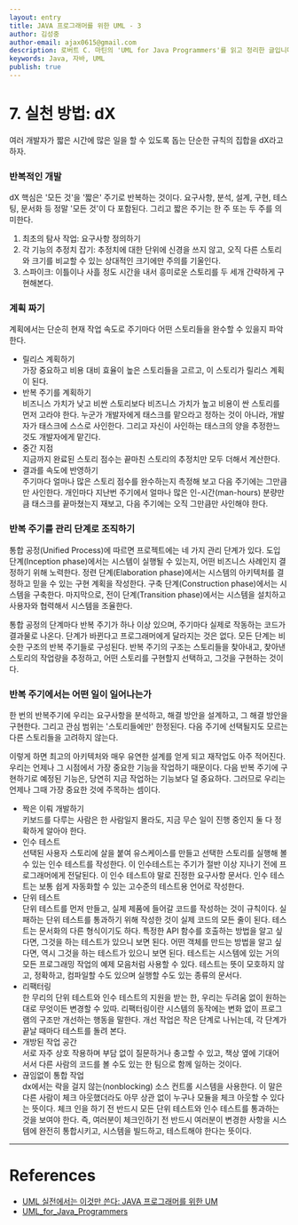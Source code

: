 ```yaml
---
layout: entry
title: JAVA 프로그래머를 위한 UML - 3
author: 김성중
author-email: ajax0615@gmail.com
description: 로버트 C. 마틴의 'UML for Java Programmers'를 읽고 정리한 글입니다.
keywords: Java, 자바, UML
publish: true
---
```


# 7. 실천 방법: dX
여러 개발자가 짧은 시간에 많은 일을 할 수 있도록 돕는 단순한 규칙의 집합을 dX라고 하자.

### 반복적인 개발
dX 핵심은 \'모든 것\'을 \'짧은\' 주기로 반복하는 것이다. 요구사항, 분석, 설계, 구현, 테스팅, 문서화 등 정말 \'모든 것\'이 다 포함된다. 그리고 짧은 주기는 한 주 또는 두 주를 의미한다.

1. 최초의 탐사 작업: 요구사항 정의하기
2. 각 기능의 추정치 잡기: 추정치에 대한 단위에 신경을 쓰지 않고, 오직 다른 스토리와 크기를 비교할 수 있는 상대적인 크기에만 주의를 기울인다.
3. 스파이크: 이틀이나 사흘 정도 시간을 내서 흥미로운 스토리를 두 세개 간략하게 구현해본다.

### 계획 짜기
계획에서는 단순히 현재 작업 속도로 주기마다 어떤 스토리들을 완수할 수 있을지 파악한다.

- 릴리스 계획하기<br>
가장 중요하고 비용 대비 효율이 높은 스토리들을 고르고, 이 스토리가 릴리스 계획이 된다.
- 반복 주기를 계획하기<br/>
비즈니스 가치가 낮고 비싼 스토리보다 비즈니스 가치가 높고 비용이 싼 스토리를 먼저 고라야 한다. 누군가 개발자에게 태스크를 맡으라고 정하는 것이 아니라, 개발자가 태스크에 스스로 사인한다. 그리고 자신이 사인하는 태스크의 양을 추정한느 것도 개발자에게 맡긴다.
- 중간 지점<br/>
지금까지 완료된 스토리 점수는 끝마친 스토리의 추정치만 모두 더해서 계산한다.
- 결과를 속도에 반영하기<br/>
주기마다 얼마나 많은 스토리 점수를 완수하는지 측정해 보고 다음 주기에는 그만큼만 사인한다. 개인마다 지난번 주기에서 얼마나 많은 인-시간(man-hours) 분량만큼 태스크를 끝마쳤는지 재보고, 다음 주기에는 오직 그만큼만 사인해야 한다.

### 반복 주기를 관리 단계로 조직하기
통합 공정(Unified Process)에 따르면 프로젝트에는 네 가지 관리 단계가 있다. 도입 단계(Inception phase)에서는 시스템이 실행될 수 있는지, 어떤 비즈니스 사례인지 결정하기 위해 노력한다. 정련 단계(Elaboration phase)에서는 시스템의 아키텍처를 결정하고 믿을 수 있는 구현 계획을 작성한다. 구축 단계(Construction phase)에서는 시스템을 구축한다. 마지막으로, 전이 단계(Transition phase)에서는 시스템을 설치하고 사용자와 협력해서 시스템을 조율한다.

통합 공정의 단계마다 반복 주기가 하나 이상 있으며, 주기마다 실제로 작동하는 코드가 결과물로 나온다. 단계가 바뀐다고 프로그래머에게 달라지는 것은 없다. 모든 단계는 비슷한 구조의 반복 주기들로 구성된다. 반복 주기의 구조는 스토리들을 찾아내고, 찾아낸 스토리의 작업량을 추정하고, 어떤 스토리를 구현할지 선택하고, 그것을 구현하는 것이다.

### 반복 주기에서는 어떤 일이 일어나는가
한 번의 반복주기에 우리는 요구사항을 분석하고, 해결 방안을 설계하고, 그 해결 방안을 구현한다. 그리고 관심 범위는 \'스토리들에만\' 한정된다. 다음 주기에 선택될지도 모르는 다른 스토리들을 고려하지 않는다.

이렇게 하면 최고의 아키텍처와 매우 유연한 설계를 얻게 되고 재작업도 아주 적어진다. 우리는 언제나 그 시점에서 가장 중요한 기능을 작업하기 때문이다. 다음 반복 주기에 구현하기로 예정된 기능은, 당연히 지금 작업하는 기능보다 덜 중요하다. 그러므로 우리는 언제나 그때 가장 중요한 것에 주목하는 셈이다.

- 짝은 이뤄 개발하기<br/>
키보드를 다루는 사람은 한 사람일지 몰라도, 지금 무슨 일이 진행 중인지 둘 다 정확하게 알아야 한다.
- 인수 테스트<br/>
선택된 사용자 스토리에 살을 붙여 유스케이스를 만들고 선택한 스토리를 실행해 볼 수 있는 인수 테스트를 작성한다. 이 인수테스트는 주기가 절반 이상 지나기 전에 프로그래머에게 전달된다. 이 인수 테스트야 말로 진정한 요구사항 문서다. 인수 테스트는 보통 쉽게 자동화할 수 있는 고수준의 테스트용 언어로 작성한다.
- 단위 테스트<br/>
단위 테스트를 먼저 만들고, 실제 제품에 들어갈 코드를 작성하는 것이 규칙이다. 실패하는 단위 테스트를 통과하기 위해 작성한 것이 실제 코드의 모든 줄이 된다. 테스트는 문서화의 다른 형식이기도 하다. 특정한 API 함수를 호출하는 방법을 알고 싶다면, 그것을 하는 테스트가 있으니 보면 된다. 어떤 객체를 만드는 방법을 알고 싶다면, 역시 그것을 하는 테스트가 있으니 보면 된다. 테스트는 시스템에 있는 거의 모든 프로그래밍 작업의 예제 모음처럼 사용할 수 있다. 테스트는 뜻이 모호하지 않고, 정확하고, 컴파일할 수도 있으며 실행할 수도 있는 종류의 문서다.
- 리팩터링<br/>
한 무리의 단위 테스트와 인수 테스트의 지원을 받는 한, 우리는 두려움 없이 원하는 대로 무엇이든 변경할 수 있따. 리팩터링이란 시스템의 동작에는 변화 없이 프로그램의 구조만 개선하는 행동을 말한다. 개선 작업은 작은 단계로 나뉘는데, 각 단계가 끝날 때마다 테스트를 돌려 본다.
- 개방된 작업 공간<br/>
서로 자주 상호 작용하며 부담 없이 질문하거나 충고할 수 있고, 책상 옆에 기대어 서서 다른 사람의 코드를 볼 수도 있는 한 팀으로 함께 일하는 것이다.
- 끊임없이 통합 작업<br/>
dx에서는 락을 걸지 않는(nonblocking) 소스 컨트롤 시스템을 사용한다. 이 말은 다른 사람이 체크 아웃했더라도 아무 상관 없이 누구나 모듈을 체크 아웃할 수 있다는 뜻이다. 체크 인을 하기 전 반드시 모든 단위 테스트와 인수 테스트를 통과하는 것을 보여야 한다. 즉, 여러분이 체크인하기 전 반드시 여러분이 변경한 사항을 시스템에 완전히 통합시키고, 시스템을 빌드하고, 테스트해야 한다는 뜻이다.































---

# References
- [UML 실전에서는 이것만 쓴다: JAVA 프로그래머를 위한 UM](http://www.kyobobook.co.kr/product/detailViewKor.laf?ejkGb=KOR&mallGb=KOR&barcode=9788991268937)
- [UML_for_Java_Programmers](https://www.csd.uoc.gr/~hy252/references/UML_for_Java_Programmers-Book.pdf)

